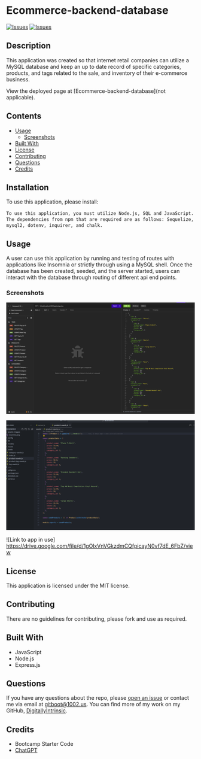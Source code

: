 # Ecommerce-backend-database
[![Issues](https://img.shields.io/github/issues/DigitallyIntrinsic/ecommerce)](https://github.com/DigitallyIntrinsic/ecommerce/issues) [![Issues](https://img.shields.io/github/contributors/DigitallyIntrinsic/ecommerce)](https://github.com/DigitallyIntrinsic/ecommerce/graphs/contributors) 
## Description
This application was created so that internet retail companies can utilize a MySQL database and keep an up to date record of specific categories, products, and tags related to the sale, and inventory of their e-commerce business.
          
View the deployed page at [Ecommerce-backend-database](not applicable).
## Contents
* [Usage](#usage)
   * [Screenshots](#screenshots)
* [Built With](#built-with)
* [License](#license)
* [Contributing](#contributing)
* [Questions](#questions)
* [Credits](#credits)

## Installation
To use this application, please install: 
```
To use this application, you must utilize Node.js, SQL and JavaScript. The dependencies from npm that are required are as follows: Sequelize, mysql2, dotenv, inquirer, and chalk.
```

## Usage
A user can use this application by running and testing of routes with applications like Insomnia or strictly through using a MySQL shell. Once the database has been created, seeded, and the server started, users can interact with the database through routing of different api end points. 
  
### Screenshots
![Insomina Screenshot](./assets/images/insomnia.png)

![Code Screenshot](./assets/images/code.png)

![Link to app in use] https://drive.google.com/file/d/1gOlxVnVGkzdmCQfpicayN0vf7dE_6FbZ/view

## License
This application is licensed under the MIT license.
  
## Contributing
There are no guidelines for contributing, please fork and use as required.


## Built With

* JavaScript
* Node.js
* Express.js
  
## Questions
If you have any questions about the repo, please [open an issue](https://github.com/DigitallyIntrinsic/ecommerce/issues) or contact me via email at gitboot@1002.us. You can find more of my work on my GitHub, [DigitallyIntrinsic](https://github.com/DigitallyIntrinsic/).
  
## Credits
* Bootcamp Starter Code
* [ChatGPT](https://chat.openai.com/)

  
